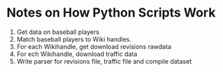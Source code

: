 Notes on How Python Scripts Work
================================

1. Get data on baseball players
2. Match baseball players to Wiki handles. 
3. For each Wikihandle, get download revisions rawdata
4. For ech Wikihandle, download traffic data
5. Write parser for revisions file, traffic file and compile dataset
